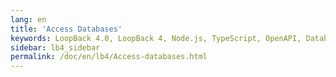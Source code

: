 ```yaml
---
lang: en
title: 'Access Databases'
keywords: LoopBack 4.0, LoopBack 4, Node.js, TypeScript, OpenAPI, Database
sidebar: lb4_sidebar
permalink: /doc/en/lb4/Access-databases.html
---
```

